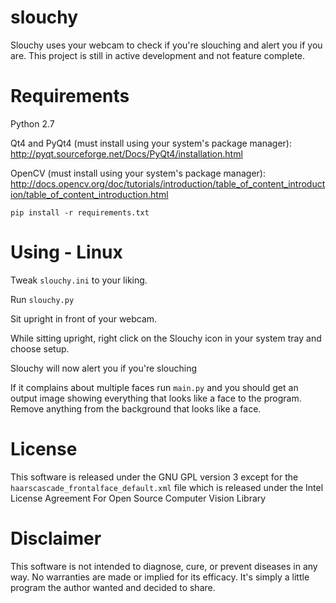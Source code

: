# slouchy
Slouchy uses your webcam to check if you're slouching and alert you if you are. This project is still in active development and not feature complete.

# Requirements
Python 2.7

Qt4 and PyQt4 (must install using your system's package manager): http://pyqt.sourceforge.net/Docs/PyQt4/installation.html

OpenCV (must install using your system's package manager): http://docs.opencv.org/doc/tutorials/introduction/table_of_content_introduction/table_of_content_introduction.html

`pip install -r requirements.txt`

# Using - Linux

Tweak `slouchy.ini` to your liking.

Run `slouchy.py`

Sit upright in front of your webcam.

While sitting upright, right click on the Slouchy icon in your system tray and choose setup.

Slouchy will now alert you if you're slouching

If it complains about multiple faces run `main.py` and you should get an output image showing everything that looks like a face to the program. Remove anything from the background that looks like a face.

# License
This software is released under the GNU GPL version 3 except for the `haarscascade_frontalface_default.xml` file which is released under the Intel License Agreement For Open Source Computer Vision Library

# Disclaimer
This software is not intended to diagnose, cure, or prevent diseases in any way. No warranties are made or implied for its efficacy. It's simply a little program the author wanted and decided to share.
